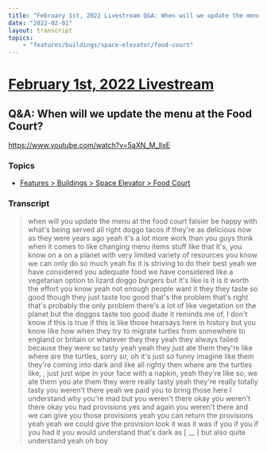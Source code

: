 ```yaml
---
title: "February 1st, 2022 Livestream Q&A: When will we update the menu at the Food Court?"
date: "2022-02-01"
layout: transcript
topics:
    - "features/buildings/space-elevator/food-court"
---
```

# [February 1st, 2022 Livestream](../2022-02-01.md)
## Q&A: When will we update the menu at the Food Court?
https://www.youtube.com/watch?v=5aXN_M_llxE

### Topics
* [Features > Buildings > Space Elevator > Food Court](../topics/features/buildings/space-elevator/food-court.md)

### Transcript

> when will you update the menu at the food court falsier be happy with what's being served all right doggo tacos if they're as delicious now as they were years ago yeah it's a lot more work than you guys think when it comes to like changing menu items stuff like that it's, you know on a on a planet with very limited variety of resources you know we can only do so much yeah fix it is striving to do their best yeah we have considered you adequate food we have considered like a vegetarian option to lizard doggo burgers but it's like is it is it worth the effort you know yeah not enough people want it they they taste so good though they just taste too good that's the problem that's right that's probably the only problem there's a lot of like vegetation on the planet but the doggos taste too good dude it reminds me of, I don't know if this is true if this is like those hearsays here in history but you know like how when they try to migrate turtles from somewhere to england or britain or whatever they they yeah they always failed because they were so tasty yeah yeah they just ate them they're like where are the turtles, sorry sir, oh it's just so funny imagine like them they're coming into dark and like all righty then where are the turtles like, , just just wipe in your face with a napkin, yeah they're like so, we ate them you ate them they were really tasty yeah they're really totally tasty you weren't there yeah we paid you to bring those here I understand why you're mad but you weren't there okay you weren't there okay you had provisions yes and again you weren't there and we can give you those provisions yeah you can return the provisions yeah yeah we could give the provision look it was it was if you if you if you had it you would understand that's dark as [ __ ] but also quite understand yeah oh boy
